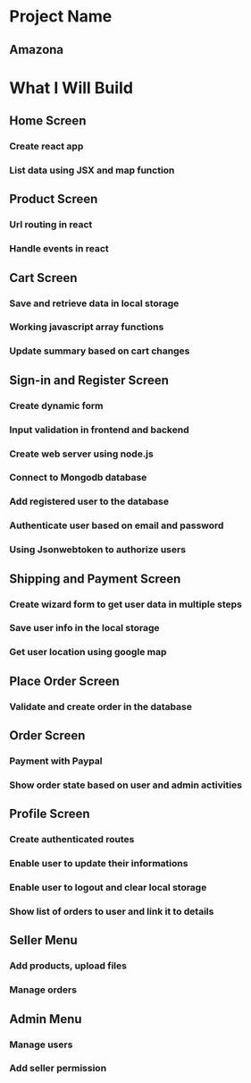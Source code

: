 # Project Name
 ## Amazona

# What I Will Build
## Home Screen
### Create react app
### List data using JSX and map function
## Product Screen
### Url routing in react
### Handle events in react
## Cart Screen
### Save and retrieve data in local storage
### Working javascript array functions
### Update summary based on cart changes
## Sign-in and Register Screen
### Create dynamic form
### Input validation in frontend and backend
### Create web server using node.js
### Connect to Mongodb database
### Add registered user to the database
### Authenticate user based on email and password
### Using Jsonwebtoken to authorize users
## Shipping and Payment Screen
### Create wizard form to get user data in multiple steps
### Save user info in the local storage
### Get user location using google map
## Place Order Screen
### Validate and create order in the database
## Order Screen
### Payment with Paypal
### Show order state based on user and admin activities
## Profile Screen
### Create authenticated routes
### Enable user to update their informations
### Enable user to logout and clear local storage
### Show list of orders to user and link it to details
## Seller Menu
### Add products, upload files
### Manage orders
## Admin Menu
### Manage users
### Add seller permission